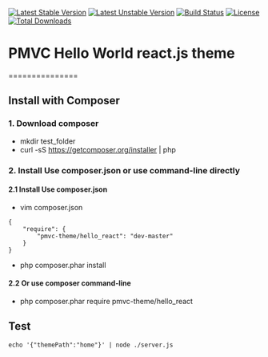 [![Latest Stable Version](https://poser.pugx.org/pmvc-theme/hello_react/v/stable)](https://packagist.org/packages/pmvc-theme/hello_react) 
[![Latest Unstable Version](https://poser.pugx.org/pmvc-theme/hello_react/v/unstable)](https://packagist.org/packages/pmvc-theme/hello_react) 
[![Build Status](https://travis-ci.org/pmvc-theme/hello_react.svg?branch=master)](https://travis-ci.org/pmvc-theme/hello_react)
[![License](https://poser.pugx.org/pmvc-theme/hello_react/license)](https://packagist.org/packages/pmvc-theme/hello_react)
[![Total Downloads](https://poser.pugx.org/pmvc-theme/hello_react/downloads)](https://packagist.org/packages/pmvc-theme/hello_react) 

# PMVC Hello World react.js theme 
===============

## Install with Composer
### 1. Download composer
   * mkdir test_folder
   * curl -sS https://getcomposer.org/installer | php

### 2. Install Use composer.json or use command-line directly
#### 2.1 Install Use composer.json
   * vim composer.json
```
{
    "require": {
        "pmvc-theme/hello_react": "dev-master"
    }
}
```
   * php composer.phar install

#### 2.2 Or use composer command-line
   * php composer.phar require pmvc-theme/hello_react

## Test
```
echo '{"themePath":"home"}' | node ./server.js
```

